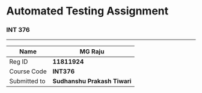 # Automated Testing Assignment

### INT 376
---

| Name | **MG Raju**|
| --- | --- |
|Reg ID | **11811924**|
|Course Code | **INT376**|
|Submitted to | **Sudhanshu Prakash Tiwari**|

